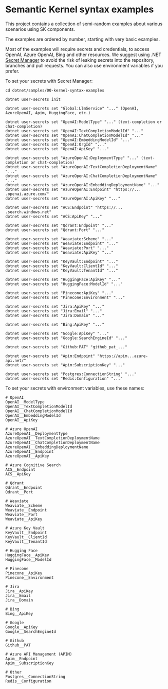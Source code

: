 # Semantic Kernel syntax examples

This project contains a collection of semi-random examples about various scenarios
using SK components.

The examples are ordered by number, starting with very basic examples.

Most of the examples will require secrets and credentials, to access OpenAI, Azure OpenAI,
Bing and other resources. We suggest using .NET
[Secret Manager](https://learn.microsoft.com/en-us/aspnet/core/security/app-secrets)
to avoid the risk of leaking secrets into the repository, branches and pull requests.
You can also use environment variables if you prefer.

To set your secrets with Secret Manager:

```
cd dotnet/samples/00-kernel-syntax-examples

dotnet user-secrets init

dotnet user-secrets set "Global:LlmService" "..." (OpenAI, AzureOpenAI, Apim, HuggingFace, etc.)

dotnet user-secrets set "OpenAI:ModelType" "..." (text-completion or chat-completion)
dotnet user-secrets set "OpenAI:TextCompletionModelId" "..."
dotnet user-secrets set "OpenAI:ChatCompletionModelId" "..."
dotnet user-secrets set "OpenAI:EmbeddingModelId" "..."
dotnet user-secrets set "OpenAI:OrgId" "..."
dotnet user-secrets set "OpenAI:ApiKey" "..."

dotnet user-secrets set "AzureOpenAI:DeploymentType" "..." (text-completion or chat-completion)
dotnet user-secrets set "AzureOpenAI:TextCompletionDeploymentName" "..."
dotnet user-secrets set "AzureOpenAI:ChatCompletionDeploymentName" "..."
dotnet user-secrets set "AzureOpenAI:EmbeddingDeploymentName" "..."
dotnet user-secrets set "AzureOpenAI:Endpoint" "https://... .openai.azure.com/"
dotnet user-secrets set "AzureOpenAI:ApiKey" "..."

dotnet user-secrets set "ACS:Endpoint" "https://... .search.windows.net"
dotnet user-secrets set "ACS:ApiKey" "..."

dotnet user-secrets set "Qdrant:Endpoint" "..."
dotnet user-secrets set "Qdrant:Port" "..."

dotnet user-secrets set "Weaviate:Scheme" "..."
dotnet user-secrets set "Weaviate:Endpoint" "..."
dotnet user-secrets set "Weaviate:Port" "..."
dotnet user-secrets set "Weaviate:ApiKey" "..."

dotnet user-secrets set "KeyVault:Endpoint" "..."
dotnet user-secrets set "KeyVault:ClientId" "..."
dotnet user-secrets set "KeyVault:TenantId" "..."

dotnet user-secrets set "HuggingFace:ApiKey" "..."
dotnet user-secrets set "HuggingFace:ModelId" "..."

dotnet user-secrets set "Pinecone:ApiKey" "..."
dotnet user-secrets set "Pinecone:Environment" "..."

dotnet user-secrets set "Jira:ApiKey" "..."
dotnet user-secrets set "Jira:Email" "..."
dotnet user-secrets set "Jira:Domain" "..."

dotnet user-secrets set "Bing:ApiKey" "..."

dotnet user-secrets set "Google:ApiKey" "..."
dotnet user-secrets set "Google:SearchEngineId" "..."

dotnet user-secrets set "Github:PAT" "github_pat_..."

dotnet user-secrets set "Apim:Endpoint" "https://apim...azure-api.net/"
dotnet user-secrets set "Apim:SubscriptionKey" "..."

dotnet user-secrets set "Postgres:ConnectionString" "..."
dotnet user-secrets set "Redis:Configuration" "..."
```

To set your secrets with environment variables, use these names:

```
# OpenAI
OpenAI__ModelType
OpenAI__TextCompletionModelId
OpenAI__ChatCompletionModelId
OpenAI__EmbeddingModelId
OpenAI__ApiKey

# Azure OpenAI
AzureOpenAI__DeploymentType
AzureOpenAI__TextCompletionDeploymentName
AzureOpenAI__ChatCompletionDeploymentName
AzureOpenAI__EmbeddingDeploymentName
AzureOpenAI__Endpoint
AzureOpenAI__ApiKey

# Azure Cognitive Search
ACS__Endpoint
ACS__ApiKey

# Qdrant
Qdrant__Endpoint
Qdrant__Port

# Weaviate
Weaviate__Scheme
Weaviate__Endpoint
Weaviate__Port
Weaviate__ApiKey

# Azure Key Vault
KeyVault__Endpoint
KeyVault__ClientId
KeyVault__TenantId

# Hugging Face
HuggingFace__ApiKey
HuggingFace__ModelId

# Pinecone
Pinecone__ApiKey
Pinecone__Environment

# Jira
Jira__ApiKey
Jira__Email
Jira__Domain

# Bing
Bing__ApiKey

# Google
Google__ApiKey
Google__SearchEngineId

# Github
Github__PAT

# Azure API Management (APIM)
Apim__Endpoint
Apim__SubscriptionKey

# Other
Postgres__ConnectionString
Redis__Configuration
```
